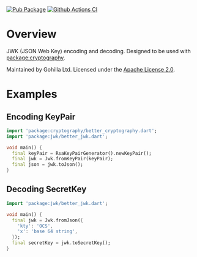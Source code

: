 [![Pub Package](https://img.shields.io/pub/v/better_jwk.svg)](https://pub.dev/packages/better_jwk)
[![Github Actions CI](https://github.com/tjcampanella/better_cryptography/workflows/Dart%20CI/badge.svg)](https://github.com/tjcampanella/better_cryptography/actions?query=workflow%3A%22Dart+CI%22)

# Overview
JWK (JSON Web Key) encoding and decoding. Designed to be used with
[package:cryptography](https://pub.dev/packages/better_cryptography).

Maintained by Gohilla Ltd. Licensed under the [Apache License 2.0](LICENSE).

# Examples
## Encoding KeyPair
```dart
import 'package:cryptography/better_cryptography.dart';
import 'package:jwk/better_jwk.dart';

void main() {
  final keyPair = RsaKeyPairGenerator().newKeyPair();
  final jwk = Jwk.fromKeyPair(keyPair);
  final json = jwk.toJson();
}
```

## Decoding SecretKey
```dart
import 'package:jwk/better_jwk.dart';

void main() {
  final jwk = Jwk.fromJson({
    'kty': 'OCS',
    'x': 'base 64 string',
  });
  final secretKey = jwk.toSecretKey();
}
```
